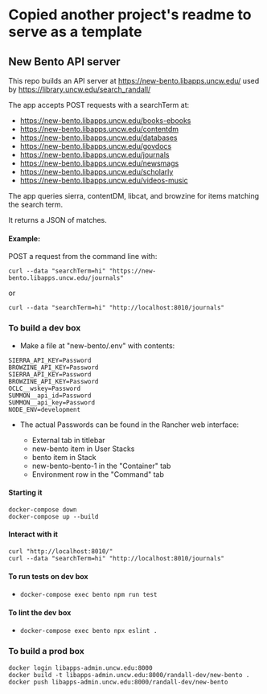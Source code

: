 # Copied another project's readme to serve as a template


## New Bento API server

This repo builds an API server at https://new-bento.libapps.uncw.edu/ used by https://library.uncw.edu/search_randall/

The app accepts POST requests with a searchTerm at:

 - https://new-bento.libapps.uncw.edu/books-ebooks
 - https://new-bento.libapps.uncw.edu/contentdm
 - https://new-bento.libapps.uncw.edu/databases
 - https://new-bento.libapps.uncw.edu/govdocs  
 - https://new-bento.libapps.uncw.edu/journals
 - https://new-bento.libapps.uncw.edu/newsmags
 - https://new-bento.libapps.uncw.edu/scholarly
 - https://new-bento.libapps.uncw.edu/videos-music

The app queries sierra, contentDM, libcat, and browzine for items matching the search term.

It returns a JSON of matches.

#### Example:

  POST a request from the command line with:
  
`curl --data "searchTerm=hi" "https://new-bento.libapps.uncw.edu/journals"`

or

`curl --data "searchTerm=hi" "http://localhost:8010/journals"`

### To build a dev box

  - Make a file at "new-bento/.env" with contents:

```
SIERRA_API_KEY=Password
BROWZINE_API_KEY=Password
SIERRA_API_KEY=Password	
BROWZINE_API_KEY=Password
OCLC__wskey=Password
SUMMON__api_id=Password
SUMMON__api_key=Password
NODE_ENV=development
```

  - The actual Passwords can be found in the Rancher web interface:

    - External tab in titlebar
    - new-bento item in User Stacks
    - bento item in Stack
    - new-bento-bento-1 in the "Container" tab
    - Environment row in the "Command" tab

#### Starting it

```
docker-compose down
docker-compose up --build
```

#### Interact with it

```
curl "http://localhost:8010/"
curl --data "searchTerm=hi" "http://localhost:8010/journals"
```

#### To run tests on dev box

  - `docker-compose exec bento npm run test`

#### To lint the dev box

  - `docker-compose exec bento npx eslint .`


### To build a prod box

```
docker login libapps-admin.uncw.edu:8000
docker build -t libapps-admin.uncw.edu:8000/randall-dev/new-bento .
docker push libapps-admin.uncw.edu:8000/randall-dev/new-bento
```
